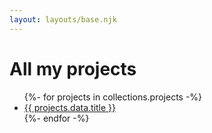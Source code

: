 ```yaml
---
layout: layouts/base.njk
---
```


# All my projects

<ul>
{%- for projects in collections.projects -%}
  <li><a href="{{ projects.url }}">{{ projects.data.title }}</a></li>
{%- endfor -%}
</ul>
